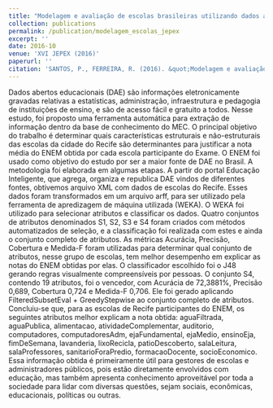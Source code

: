 ```yaml
---
title: "Modelagem e avaliação de escolas brasileiras utilizando dados abertos educacionais"
collection: publications
permalink: /publication/modelagem_escolas_jepex
excerpt: ''
date: 2016-10
venue: 'XVI JEPEX (2016)'
paperurl: ''
citation: 'SANTOS, P., FERREIRA, R. (2016). &quot;Modelagem e avaliação de escolas brasileiras utilizando dados abertos educacionais.&quot; <i>JEPEX</i>, 16a edição.'
---
```


Dados abertos educacionais (DAE) são informações eletronicamente gravadas relativas a estatísticas, administração, infraestrutura e pedagogia de instituições de ensino, e são de acesso fácil e gratuito a todos. Nesse estudo, foi proposto uma ferramenta automática para extração de informação dentro da base de conhecimento do MEC. O principal objetivo do trabalho é determinar quais características estruturais e não-estruturais das escolas da cidade do Recife são determinantes para justificar a nota média do ENEM obtida por cada escola participante do Exame. O ENEM foi usado como objetivo do estudo por ser a maior fonte de DAE no Brasil. A metodologia foi elaborada em algumas etapas. A partir do portal Educação Inteligente, que agrega, organiza e republica DAE vindos de diferentes fontes, obtivemos arquivo XML com dados de escolas do Recife. Esses dados foram transformados em um arquivo arff, para ser utilizado pela ferramenta de apredizagem de máquina utilizada (WEKA). O WEKA foi utilizado para selecionar atributos e classificar os dados. Quatro conjuntos de atributos denominados S1, S2, S3 e S4 foram criados com métodos automatizados de seleção, e a classificação foi realizada com estes e ainda o conjunto completo de atributos. As métricas Acurácia, Precisão, Cobertura e Medida-F foram utilizadas para determinar qual conjunto de atributos, nesse grupo de escolas, tem melhor desempenho em explicar as notas do ENEM obtidas por elas. O classificador escolhido foi o J48 gerando regras visualmente compreensíveis por pessoas. O conjunto S4, contendo 19 atributos, foi o vencedor, com Acurácia de 72,3881%, Precisão 0,689, Cobertura 0,724 e Medida-F 0,706. Ele foi gerado aplicando FilteredSubsetEval + GreedyStepwise ao conjunto completo de atributos. Concluiu-se que, para as escolas de Recife participantes do ENEM, os seguintes atributos melhor explicam a nota obtida: aguaFiltrada, aguaPublica, alimentacao, atividadeComplementar, auditorio, computadores, computadoresAdm, ejaFundamental, ejaMedio, ensinoEja, fimDeSemana, lavanderia, lixoRecicla, patioDescoberto, salaLeitura, salaProfessores, sanitarioForaPredio, formacaoDocente, socioEconomico. Essa informação obtida é primeiramente útil para gestores de escolas e administradores públicos, pois estão diretamente envolvidos com educação, mas também apresenta conhecimento aproveitável por toda a sociedade para lidar com diversas questões, sejam sociais, econômicas, educacionais, políticas ou outras.